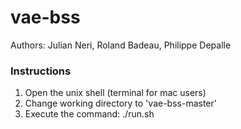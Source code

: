 # vae-bss
 
 Authors: Julian Neri, Roland Badeau, Philippe Depalle

### Instructions

1. Open the unix shell (terminal for mac users)
2. Change working directory to 'vae-bss-master'
3. Execute the command: ./run.sh


